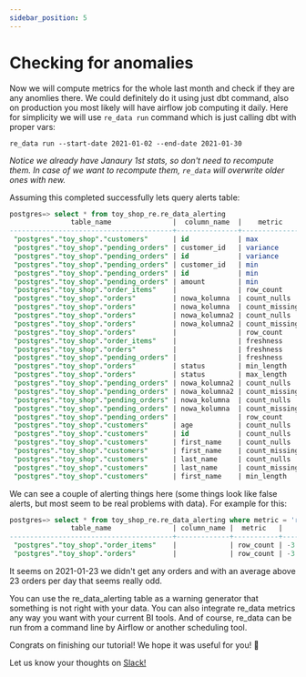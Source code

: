 ```yaml
---
sidebar_position: 5
---
```


# Checking for anomalies

Now we will compute metrics for the whole last month and check if they are any anomlies there.
We could definitely do it using just dbt command, also on production you most likely will have airflow job computing it daily.
Here for simplicity we will use `re_data run` command which is just calling dbt with proper vars:

```
re_data run --start-date 2021-01-02 --end-date 2021-01-30
```

*Notice we already have Janaury 1st stats, so don't need to recompute them. In case of we want to recompute them, `re_data` will overwrite older ones with new.*

Assuming this completed successfully lets query alerts table:

```sql title="toy_shop_re.re_data_alerting"
postgres=> select * from toy_shop_re.re_data_alerting
               table_name               |  column_name  |    metric     |    z_score_value    |     last_value     |       last_avg       |     last_stddev     |   time_window_end
----------------------------------------+---------------+---------------+---------------------+--------------------+----------------------+---------------------+---------------------
 "postgres"."toy_shop"."customers"      | id            | max           | -3.0571164943755322 |                384 |    489.7142857142857 |  34.579737444900324 | 2021-01-15 00:00:00
 "postgres"."toy_shop"."pending_orders" | customer_id   | variance      |  3.0887376302455714 |           56488.25 |   22789.370144606666 |  10910.243565334416 | 2021-01-19 00:00:00
 "postgres"."toy_shop"."pending_orders" | id            | variance      |  3.0925612892843777 | 128442.66666666667 |    51593.13165773044 |  24849.801772794937 | 2021-01-19 00:00:00
 "postgres"."toy_shop"."pending_orders" | customer_id   | min           |   3.808496928945078 |                458 |     84.4090909090909 |   98.09405549238814 | 2021-01-23 00:00:00
 "postgres"."toy_shop"."pending_orders" | id            | min           |   3.835564872916336 |                682 |    120.9090909090909 |  146.28638223602914 | 2021-01-23 00:00:00
 "postgres"."toy_shop"."pending_orders" | amount        | min           |  3.2720668193270566 |                313 |   141.95454545454547 |   52.27443814252701 | 2021-01-23 00:00:00
 "postgres"."toy_shop"."order_items"    |               | row_count     | -3.0530445968041606 |                  0 |    59.47826086956522 |  19.481622027899643 | 2021-01-24 00:00:00
 "postgres"."toy_shop"."orders"         | nowa_kolumna  | count_nulls   | -3.2576351652461364 |                  0 |   23.608695652173914 |   7.247188360352917 | 2021-01-24 00:00:00
 "postgres"."toy_shop"."orders"         | nowa_kolumna  | count_missing | -3.2576351652461364 |                  0 |   23.608695652173914 |   7.247188360352917 | 2021-01-24 00:00:00
 "postgres"."toy_shop"."orders"         | nowa_kolumna2 | count_nulls   | -3.2576351652461364 |                  0 |   23.608695652173914 |   7.247188360352917 | 2021-01-24 00:00:00
 "postgres"."toy_shop"."orders"         | nowa_kolumna2 | count_missing | -3.2576351652461364 |                  0 |   23.608695652173914 |   7.247188360352917 | 2021-01-24 00:00:00
 "postgres"."toy_shop"."orders"         |               | row_count     | -3.2576351652461364 |                  0 |   23.608695652173914 |   7.247188360352917 | 2021-01-24 00:00:00
 "postgres"."toy_shop"."order_items"    |               | freshness     |   4.587317109255619 |             172800 |    90156.52173913043 |   18015.64537453126 | 2021-01-24 00:00:00
 "postgres"."toy_shop"."orders"         |               | freshness     |   4.587317109255619 |             172800 |    90156.52173913043 |   18015.64537453126 | 2021-01-24 00:00:00
 "postgres"."toy_shop"."pending_orders" |               | freshness     |   4.587317109255619 |             172800 |    90156.52173913043 |   18015.64537453126 | 2021-01-24 00:00:00
 "postgres"."toy_shop"."orders"         | status        | min_length    |   4.799999999199999 |                  7 |                 4.12 |  0.6000000000000001 | 2021-01-27 00:00:00
 "postgres"."toy_shop"."orders"         | status        | max_length    |       -4.7999999976 |                  7 |                 7.96 |                 0.2 | 2021-01-27 00:00:00
 "postgres"."toy_shop"."pending_orders" | nowa_kolumna2 | count_nulls   |   3.952512498812359 |                 36 |    9.192307692307692 |   6.782443399066332 | 2021-01-27 00:00:00
 "postgres"."toy_shop"."pending_orders" | nowa_kolumna2 | count_missing |   3.952512498812359 |                 36 |    9.192307692307692 |   6.782443399066332 | 2021-01-27 00:00:00
 "postgres"."toy_shop"."pending_orders" | nowa_kolumna  | count_nulls   |   3.952512498812359 |                 36 |    9.192307692307692 |   6.782443399066332 | 2021-01-27 00:00:00
 "postgres"."toy_shop"."pending_orders" | nowa_kolumna  | count_missing |   3.952512498812359 |                 36 |    9.192307692307692 |   6.782443399066332 | 2021-01-27 00:00:00
 "postgres"."toy_shop"."pending_orders" |               | row_count     |   3.952512498812359 |                 36 |    9.192307692307692 |   6.782443399066332 | 2021-01-27 00:00:00
 "postgres"."toy_shop"."customers"      | age           | count_nulls   |   5.003702330376757 |                  1 | 0.037037037037037035 | 0.19245008972987526 | 2021-01-28 00:00:00
 "postgres"."toy_shop"."customers"      | id            | count_nulls   |   5.003702330376757 |                  1 | 0.037037037037037035 | 0.19245008972987526 | 2021-01-28 00:00:00
 "postgres"."toy_shop"."customers"      | first_name    | count_nulls   |   5.003702330376757 |                  1 | 0.037037037037037035 | 0.19245008972987526 | 2021-01-28 00:00:00
 "postgres"."toy_shop"."customers"      | first_name    | count_missing |   5.003702330376757 |                  1 | 0.037037037037037035 | 0.19245008972987526 | 2021-01-28 00:00:00
 "postgres"."toy_shop"."customers"      | last_name     | count_nulls   |   5.003702330376757 |                  1 | 0.037037037037037035 | 0.19245008972987526 | 2021-01-28 00:00:00
 "postgres"."toy_shop"."customers"      | last_name     | count_missing |   5.003702330376757 |                  1 | 0.037037037037037035 | 0.19245008972987526 | 2021-01-28 00:00:00
 "postgres"."toy_shop"."customers"      | first_name    | min_length    |   5.102520382924569 |                  4 |   3.0357142857142856 |  0.1889822365046136 | 2021-01-29 00:00:00
```

We can see a couple of alerting things here (some things look like false alerts, but most seem to be real problems with data). For example for this:

```sql anomalies example
postgres=> select * from toy_shop_re.re_data_alerting where metric = 'row_count';
               table_name               | column_name |  metric   |    z_score_value    | last_value |      last_avg      |    last_stddev     |   time_window_end
----------------------------------------+-------------+-----------+---------------------+------------+--------------------+--------------------+---------------------
 "postgres"."toy_shop"."order_items"    |             | row_count | -3.0530445968041606 |          0 |  59.47826086956522 | 19.481622027899643 | 2021-01-24 00:00:00
 "postgres"."toy_shop"."orders"         |             | row_count | -3.2576351652461364 |          0 | 23.608695652173914 |  7.247188360352917 | 2021-01-24 00:00:00
```

It seems on 2021-01-23 we didn't get any orders and with an average above 23 orders per day that seems really odd.

You can use the re_data_alerting table as a warning generator that something is not right with your data. You can also integrate re_data metrics any way you want with your current BI tools. And of course, re_data can be run from a command line by Airflow or another scheduling tool.

Congrats on finishing our tutorial! We hope it was useful for you! 🙂

Let us know your thoughts on [Slack!](https://www.re-data.io/slack)
